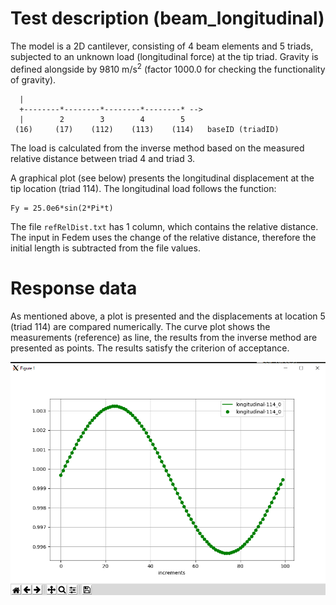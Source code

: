 <!---
  SPDX-FileCopyrightText: 2023 SAP SE

  SPDX-License-Identifier: Apache-2.0

  This file is part of FEDEM - https://openfedem.org
--->

# Test description (beam_longitudinal)

The model is a 2D cantilever, consisting of 4 beam elements and 5 triads,
subjected to an unknown load (longitudinal force) at the tip triad.
Gravity is defined alongside by 9810 m/s<sup>2</sup>
(factor 1000.0 for checking the functionality of gravity).
```
  |
  +--------*--------*--------*--------* -->
  |        2        3        4        5
 (16)     (17)    (112)    (113)    (114)   baseID (triadID)
```
The load is calculated from the inverse method based on the measured relative
distance between triad 4 and triad 3.

A graphical plot (see below) presents the longitudinal displacement
at the tip location (triad 114).
The longitudinal load follows the function:

    Fy = 25.0e6*sin(2*Pi*t)

The file `refRelDist.txt` has 1 column, which contains the relative distance.
The input in Fedem uses the change of the relative distance,
therefore the initial length is subtracted from the file values.


# Response data

As mentioned above, a plot is presented and the displacements at location 5
(triad 114) are compared numerically.
The curve plot shows the measurements (reference) as line,
the results from the inverse method are presented as points.
The results satisfy the criterion of acceptance.

![Longitudinal beam](longitudinal.PNG "Longitudinal beam response")
